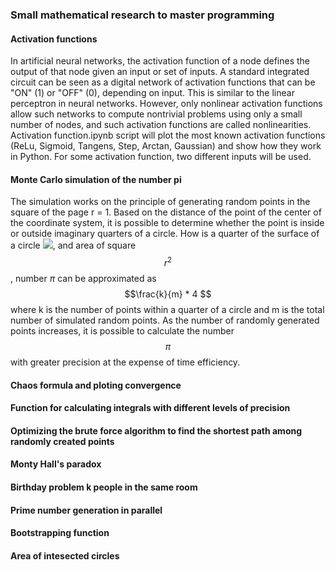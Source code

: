 ### Small mathematical research to master programming

#### Activation functions

In artificial neural networks, the activation function of a node defines the output of that node given an input or set of inputs. A standard integrated circuit can be seen as a digital network of activation functions that can be "ON" (1) or "OFF" (0), depending on input. This is similar to the linear perceptron in neural networks. However, only nonlinear activation functions allow such networks to compute nontrivial problems using only a small number of nodes, and such activation functions are called nonlinearities. Activation function.ipynb script will plot the most known activation functions (ReLu, Sigmoid, Tangens, Step, Arctan, Gaussian) and show how they work in Python. For some activation function, two different inputs will be used. 

#### Monte Carlo simulation of the number pi

The simulation works on the principle of generating random points in the square of the page r = 1.
Based on the distance of the point of the center of the coordinate system, it is possible to determine whether the point is inside or outside imaginary quarters of a circle. How is a quarter of the surface of a circle
<img src="https://render.githubusercontent.com/render/math?math=\frac{r^2\pi}{4}">, and area of square 
$$r^2$$, number $\pi$ can be approximated as 
$$\frac{k}{m} * 4 $$ 
where k is the number of points within a quarter of a circle and m is the total number of simulated random points. As the number of randomly generated points increases, it is possible to calculate the number 
$$\pi$$ 
with greater precision at the expense of time efficiency.

#### Chaos formula and ploting convergence
#### Function for calculating integrals with different levels of precision
#### Optimizing the brute force algorithm to find the shortest path among randomly created points
#### Monty Hall's paradox
#### Birthday problem k people in the same room
#### Prime number generation in parallel
#### Bootstrapping function
#### Area of intesected circles
